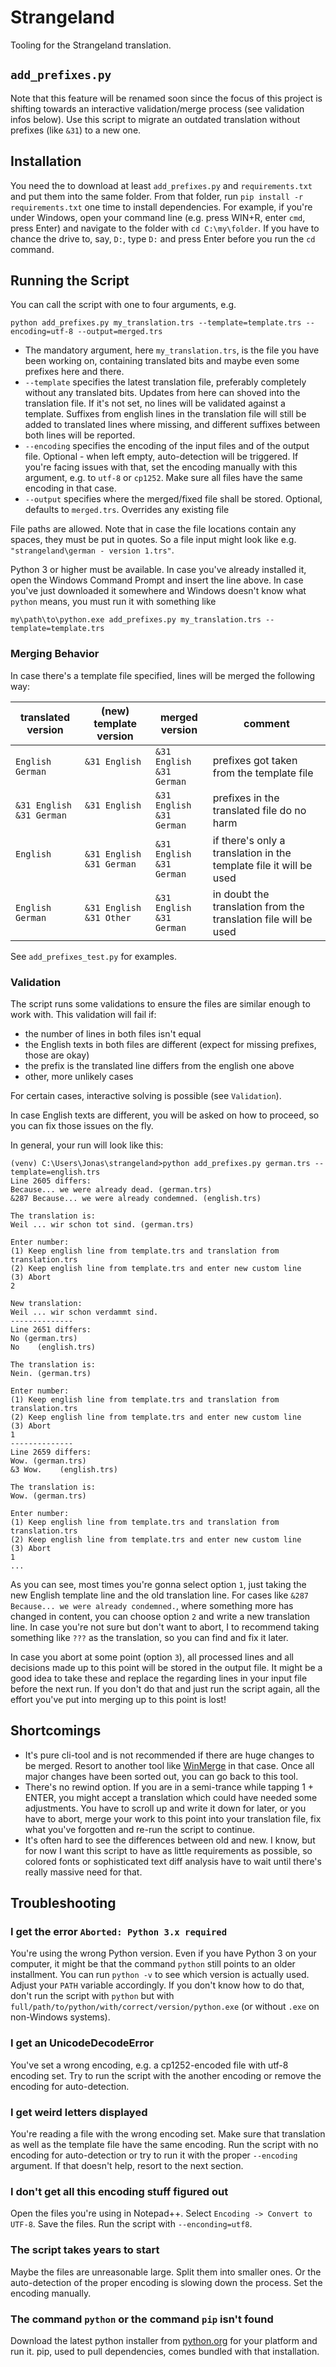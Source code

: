 # Strangeland

Tooling for the Strangeland translation.

## `add_prefixes.py`

Note that this feature will be renamed soon since the focus of this project is shifting towards an interactive
validation/merge process (see validation infos below). Use this script to migrate an outdated translation without
prefixes (like `&31`) to a new one.

## Installation

You need the to download at least `add_prefixes.py` and `requirements.txt` and put them into the same folder. From that
folder, run `pip install -r requirements.txt` one time to install dependencies. For example, if you're under Windows,
open your command line (e.g. press WIN+R, enter `cmd`, press Enter) and navigate to the folder with `cd C:\my\folder`.
If you have to chance the drive to, say, `D:`, type `D:` and press Enter before you run the `cd` command.

## Running the Script

You can call the script with one to four arguments, e.g.

```shell
python add_prefixes.py my_translation.trs --template=template.trs --encoding=utf-8 --output=merged.trs
```

- The mandatory argument, here `my_translation.trs`, is the file you have been working on, containing translated bits
  and maybe even some prefixes here and there.
- `--template` specifies the latest translation file, preferably completely without any translated bits. Updates from
  here can shoved into the translation file. If it's not set, no lines will be validated against a template. Suffixes
  from english lines in the translation file will still be added to translated lines where missing, and different
  suffixes between both lines will be reported.
- `--encoding` specifies the encoding of the input files and of the output file. Optional - when left empty,
  auto-detection will be triggered. If you're facing issues with that, set the encoding manually with this argument,
  e.g. to `utf-8` or `cp1252`. Make sure all files have the same encoding in that case.
- `--output` specifies where the merged/fixed file shall be stored. Optional, defaults to `merged.trs`. Overrides any
  existing file

File paths are allowed. Note that in case the file locations contain any spaces, they must be put in quotes. So a file
input might look like e.g. `"strangeland\german - version 1.trs"`.

Python 3 or higher must be available. In case you've already installed it, open the Windows Command Prompt and insert
the line above. In case you've just downloaded it somewhere and Windows doesn't know what `python` means, you must run
it with something like

```shell
my\path\to\python.exe add_prefixes.py my_translation.trs --template=template.trs
```

### Merging Behavior

In case there's a template file specified, lines will be merged the following way:

| translated version | (new) template version | merged version  | comment |
|---|---|---|---|
| `English`<br>`German`  | `&31 English`<br>` ` | `&31 English`<br>`&31 German` | prefixes got taken from the template file
| `&31 English`<br>`&31 German`  | `&31 English`<br>` ` | `&31 English`<br>`&31 German` | prefixes in the translated file do no harm
| `English`<br>` ` | `&31 English`<br>`&31 German` | `&31 English`<br>`&31 German` | if there's only a translation in the template file it will be used
| `English`<br>`German` | `&31 English`<br>`&31 Other` | `&31 English`<br>`&31 German` | in doubt the translation from  the translation file will be used

See `add_prefixes_test.py` for examples.

### Validation

The script runs some validations to ensure the files are similar enough to work with. This validation will fail if:

- the number of lines in both files isn't equal
- the English texts in both files are different (expect for missing prefixes, those are okay)
- the prefix is the translated line differs from the english one above
- other, more unlikely cases

For certain cases, interactive solving is possible (see `Validation`).

In case English texts are different, you will be asked on how to proceed, so you can fix those issues on the fly.

In general, your run will look like this:

```
(venv) C:\Users\Jonas\strangeland>python add_prefixes.py german.trs --template=english.trs
Line 2605 differs:
Because... we were already dead. (german.trs)
&287 Because... we were already condemned. (english.trs)

The translation is:
Weil ... wir schon tot sind. (german.trs)

Enter number:
(1) Keep english line from template.trs and translation from translation.trs
(2) Keep english line from template.trs and enter new custom line
(3) Abort
2

New translation:
Weil ... wir schon verdammt sind.
--------------
Line 2651 differs:
No (german.trs)
No    (english.trs)

The translation is:
Nein. (german.trs)

Enter number:
(1) Keep english line from template.trs and translation from translation.trs
(2) Keep english line from template.trs and enter new custom line
(3) Abort
1
--------------
Line 2659 differs:
Wow. (german.trs)
&3 Wow.    (english.trs)

The translation is:
Wow. (german.trs)

Enter number:
(1) Keep english line from template.trs and translation from translation.trs
(2) Keep english line from template.trs and enter new custom line
(3) Abort
1
...
```

As you can see, most times you're gonna select option `1`, just taking the new English template line and the old
translation line. For cases like `&287 Because... we were already condemned.`, where something more has changed in
content, you can choose option `2` and write a new translation line. In case you're not sure but don't want to abort, I
to recommend taking something like `???` as the translation, so you can find and fix it later.

In case you abort at some point (option `3`), all processed lines and all decisions made up to this point will be stored
in the output file. It might be a good idea to take these and replace the regarding lines in your input file before the
next run. If you don't do that and just run the script again, all the effort you've put into merging up to this point is
lost!

## Shortcomings

- It's pure cli-tool and is not recommended if there are huge changes to be merged. Resort to another tool like
  [WinMerge](https://winmerge.org) in that case. Once all major changes have been sorted out, you can go back to this
  tool.
- There's no rewind option. If you are in a semi-trance while tapping 1 + ENTER, you might accept a translation which
  could have needed some adjustments. You have to scroll up and write it down for later, or you have to abort, merge
  your work to this point into your translation file, fix what you've forgotten and re-run the script to continue.
- It's often hard to see the differences between old and new. I know, but for now I want this script to have as little
  requirements as possible, so colored fonts or sophisticated text diff analysis have to wait until there's really
  massive need for that.

## Troubleshooting

### I get the error `Aborted: Python 3.x required`

You're using the wrong Python version. Even if you have Python 3 on your computer, it might be that the command `python`
still points to an older installment. You can run `python -v` to see which version is actually used. Adjust your `PATH`
variable accordingly. If you don't know how to do that, don't run the script with `python` but
with `full/path/to/python/with/correct/version/python.exe` (or without `.exe` on non-Windows systems).

### I get an UnicodeDecodeError

You've set a wrong encoding, e.g. a cp1252-encoded file with utf-8 encoding set. Try to run the script with the another
encoding or remove the encoding for auto-detection.

### I get weird letters displayed

You're reading a file with the wrong encoding set. Make sure that translation as well as the template file have the same
encoding. Run the script with no encoding for auto-detection or try to run it with the proper `--encoding` argument. If
that doesn't help, resort to the next section.

### I don't get all this encoding stuff figured out

Open the files you're using in Notepad++. Select `Encoding -> Convert to UTF-8`. Save the files. Run the script
with `--enconding=utf8`.

### The script takes years to start

Maybe the files are unreasonable large. Split them into smaller ones. Or the auto-detection of the proper encoding is
slowing down the process. Set the encoding manually.

### The command `python` or the command `pip` isn't found

Download the latest python installer from [python.org](https://www.python.org) for your platform and run it. pip, used
to pull dependencies, comes bundled with that installation. 